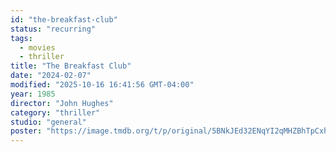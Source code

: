 ```yaml
---
id: "the-breakfast-club"
status: "recurring"
tags:
  - movies
  - thriller
title: "The Breakfast Club"
date: "2024-02-07"
modified: "2025-10-16 16:41:56 GMT-04:00"
year: 1985
director: "John Hughes"
category: "thriller"
studio: "general"
poster: "https://image.tmdb.org/t/p/original/5BNkJEd32ENqYI2qMHZBhTpCxh3.jpg"
---
```

